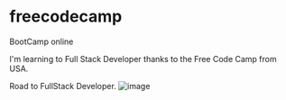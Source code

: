 # freecodecamp
BootCamp online

I'm learning to Full Stack Developer thanks to the Free Code Camp from USA.

Road to FullStack Developer.
![image](https://github.com/user-attachments/assets/833e184e-9eb0-4484-a86d-82c36e1ba7cb)
